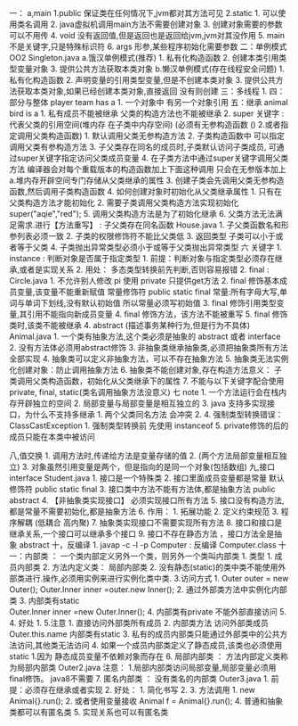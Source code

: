 一：
    a,main
        1.public 保证类在任何情况下,jvm都对其方法可见
        2.static 
            1. 可以使用类名调用
            2. java虚拟机调用main方法不需要创建对象
            3. 创建对象需要的参数可以不用传
            4. void 没有返回值,但是返回也是返回给jvm,jvm对其没作用
            5. main不是关键字,只是特殊标识符
            6. args 形参,某些程序初始化需要参数
二：单例模式 OO2  Singleton.java
    a.饿汉单例模式(推荐)
        1. 私有化构造函数
        2. 创建本类引用类型变量对象
        3. 提供公共方法获取本类对象
    b.懒汉单例模式(存在线程安全问题)
        1. 私有化构造函数
        2. 声明变量的引用类型变量,但是不创建本类对象
        3. 提供公共方法获取本类对象,如果已经创建本类对象,直接返回
            没有则创建
三：多线程
    1.
四：部分与整体 player team   has a 
    1. 一个对象中 有另一个对象引用
五：继承 animal bird         is a
    1.  私有成员不能被继承
        父类的构造方法也不能被继承
    2. super 关键字 : 代表父类的引用空间(堆内存 在子类中内存空间)
        (必须有无参构造函数 () 2.或者指定调用父类构造函数)
        1. 默认调用父类无参构造方法 
        2. 子类构造函数中 可以指定调用父类有参构造方法
        3. 子父类存在同名的成员时,子类默认访问子类成员,
            可通过super关键字指定访问父类成员变量
        4. 在子类方法中通过super关键字调用父类方法
            编译器会对每个重载版本的构造函数加上下面这种调用
            只会在无参版本加上
        a.堆内存开辟空间专门存储从父类继承的属性
    3. 创建子类会先调用父类无参构造函数,然后调用子类构造函数
    4. 如何创建对象时初始化从父类继承属性
        1. 只有在父类构造方法才能初始化
        2. 需要子类调用父类构造方法实现初始化
            super("aqie","red");
    5. 调用父类构造方法是为了初始化继承
    6. 父类方法无法满足需求.进行【方法重写】 : 子父类存在同名函数 House.java
        1. 子父类函数名和形参列表必须一致
        2. 子类的权限修饰符不能比父类低
        3. 返回类型 子类可以小于或者等于父类
        4. 子类抛出异常类型必须小于或等于父类抛出异常类型
六   关键字
    1. instance : 判断对象是否属于指定类型
        1. 前提：判断对象与指定类型必须存在继承,或者是实现关系
        2. 用处： 多态类型转换前先判断,否则容易报错
    2. final :  Circle.java
        1. 不允许别人修改 pi 使用 private 只提供get方法
        2. final 修饰基本成员变量,该变量不能重新赋值
            常量修饰符 public static final
            常量:所有字母大写,单词与单词下划线,没有默认初始值
            所以常量必须写初始值
        3. final 修饰引用类型变量,其引用不能指向新成员变量
        4. final 修饰方法，该方法不能被重写
        5. final 修饰类时,该类不能被继承
    4. abstract (描述事务某种行为,但是行为不具体) Animal.java 
        1. 一个类有抽象方法,这个类必须是抽象的 abstract 或者 interface
        2. 没有方法体必须用abstract修饰
        3. 非抽象类继承抽象类,必须把抽象类所有方法全部实现
        4. 抽象类可以定义非抽象方法，可以不存在抽象方法
        5. 抽象类无法实例化创建对象：防止调用抽象方法
        6. 抽象类不能创建对象,存在构造方法意义：
            子类调用父类构造函数，初始化从父类继承下的属性
        7. 不能与以下关键字配合使用
            private, final, static(类名调用抽象方法没意义)
七 note
    1. 一个方法运行会在栈内存开辟独立的空间
    2. 局部变量与局部变量是相互独立的
    3. java 支持多实现接口，为什么不支持多继承
        1. 两个父类同名方法 会冲突
        2. 
    4. 强制类型转换错误： ClassCastException
        1. 强制类型转换前 先使用 instanceof
    5. private修饰的后的成员只能在本类中被访问
        
八,值交换
    1. 调用方法时,传递给方法是变量存储的值
    2. (两个方法局部变量相互独立)
    3. 对象虽然引用变量是两个，但是指向的是同一个对象(包括数组)
九,接口interface  Student.java
    1. 接口是一个特殊类
    2. 接口里面成员变量都是常量 默认修饰符 public static final
    3. 接口类中方法不能有方法体,都是抽象方法 public abstract 
    4. 【非抽象类实现接口】 必须实现接口所有方法
    5. 接口没有构造方法,都是常量不需要初始化,都是抽象方法
    6. 作用：
        1. 拓展功能
        2. 定义约束规范
        3. 程序解耦 (低耦合 高内聚)
    7. 抽象类实现接口不需要实现所有方法
    8. 接口和接口是继承关系,一个接口可以继承多个接口
    9. 接口不存在静态方法 ，接口方法全是抽象 abstract
十，反编译
    1. javap -c -l -p  Computer  : 反编译 Computer.class 
十一：内部类 ： 一个类内部定义另外一个类，则另外一个类叫内部类
    1. 类型
        1. 成员内部类
        2. 方法内定义类： 局部内部类
    2. 没有静态(static)的类中类不能使用外部类进行.操作,必须用实例来进行实例化类中类.
    3.访问方式
        1. Outer outer = new Outer(); Outer.Inner inner =outer.new Inner();
        2. 通过外部类方法中实例化内部类
        3. 内部类有static  
            Outer.Inner inner =new Outer.Inner();
        4. 内部类有private 不能外部直接访问
        5. 
    4. 好处
        1. 
    5.注意
        1. 直接访问外部类所有成员
        2. 内部类方法 访问外部类成员
             Outer.this.name 
           内部类有static
        3. 私有的成员内部类只能通过外部类中的公共方法访问,其他类无法访问
        4. 如果一个成员内部类定义了静态成员,该类也必须使用static
            1.因为 静态成员变量不依赖对象而存在
    6. 局部内部类 ： 方法内部定义类称为局部内部类 Outer2.java
        注意：
            1.局部内部类访问局部变量,局部变量必须用final修饰。 java8不需要
    7. 匿名内部类 ： 没有类名的内部类 Outer3.java
        1. 前提：必须存在继承或者实现
        2. 好处：
            1. 简化书写
            2. 
        3. 方法调用 
            1. new Animal{}.run();
            2. 或者使用变量接收 Animal f = Animal{}.run();
        4. 普通和抽象类都可以有匿名类
        5. 实现关系也可以有匿名类